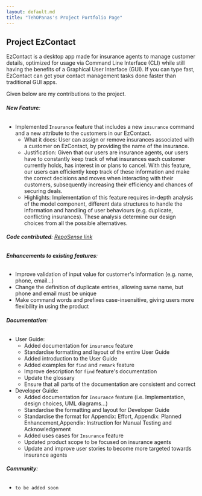 ```yaml
---
layout: default.md
title: "TehOPanas's Project Portfolio Page"
---
```


## Project EzContact

EzContact is a desktop app made for insurance agents to manage customer details,
optimized for usage via Command Line Interface (CLI) while still having the benefits of a Graphical User Interface (GUI).
If you can type fast, EzContact can get your contact management tasks done faster than traditional GUI apps.

Given below are my contributions to the project.
<br/>

###### **New Feature**: 
* Implemented `Insurance` feature that includes a new `insurance` command and a new attribute to the customers in our EzContact.
  * What it does: User can assign or remove insurances associated with a customer on EzContact, by providing the name of the insurance.
  * Justification: Given that our users are insurance agents, our users have to constantly keep track of what insurances each customer 
currently holds, has interest in or plans to cancel. With this feature, our users can efficiently keep track of these information and make the 
correct decisions and moves when interacting with their customers, subsequently increasing their efficiency and chances of securing deals.
  * Highlights: Implementation of this feature requires in-depth analysis of the model component, different data structures to handle the information
and handling of user behaviours (e.g. duplicate, conflicting insurances). These analysis determine our design choices from all the possible alternatives.


###### **Code contributed**: [RepoSense link](https://nus-cs2103-ay2324s1.github.io/tp-dashboard/?search=tehopanas&breakdown=false&sort=groupTitle%20dsc&sortWithin=title&since=2023-09-22&timeframe=commit&mergegroup=&groupSelect=groupByRepos)

###### **Enhancements to existing features**:
  * Improve validation of input value for customer's information (e.g. name, phone, email...)
  * Change the definition of duplicate entries, allowing same name, but phone and email must be unique
  * Make command words and prefixes case-insensitive, giving users more flexibility in using the product

###### **Documentation**:
* User Guide: 
  * Added documentation for `insurance` feature
  * Standardise formatting and layout of the entire User Guide
  * Added introduction to the User Guide
  * Added examples for `find` and `remark` feature
  * Improve description for `find` feature's documentation
  * Update the glossary
  * Ensure that all parts of the documentation are consistent and correct
* Developer Guide: 
  * Added documentation for `Insurance` feature (i.e. Implementation, design choices, UML diagrams...)
  * Standardise the formatting and layout for Developer Guide
  * Standardise the format for Appendix: Effort, Appendix: Planned Enhancement,Appendix: Instruction for Manual Testing and Acknowledgement
  * Added uses cases for `Insurance` feature
  * Updated product scope to be focused on insurance agents
  * Update and improve user stories to become more targeted towards insurance agents

###### **Community**:
* `to be added soon`


